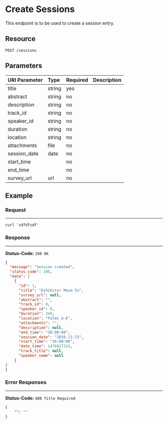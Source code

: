 # Create Sessions

This endpoint is to be used to create a session entry.

## Resource

```
POST /sessions
```

## Parameters

URI Parameter | Type   | Required | Description
:------------ | :----- | :------- | :----------
title         | string | yes      |
abstract      | string | no       |
description   | string | no       |
track_id      | string | no       |
speaker_id    | string | no       |
duration      | string | no       |
location      | string | no       |
attachments   | file   | no       |
session_date  | date   | no       |
start_time    |        | no       |
end_time      |        | no       |
survey_url    | url    | no

## Example

### Request

--------------------------------------------------------------------------------

```curl
curl 'sdfdfsdf'
```

### Response

--------------------------------------------------------------------------------

**Status-Code:** `200 OK`

```json
{
  "message": "Session created",
  "status_code": 200,
  "data": [
    {
      "id": 1,
      "title": "Exhibitor Move-In",
      "survey_url": null,
      "abstract": "",
      "track_id": 0,
      "speaker_id": 0,
      "duration": 240,
      "location": "Palms A-E",
      "attachments": "",
      "description": null,
      "end_time": "20:00:00",
      "session_date": "2016-11-13",
      "start_time": "16:00:00",
      "date_time": 1476827316,
      "track_title": null,
      "speaker_name": null
    }
]
}
```

### Error Responses

--------------------------------------------------------------------------------

**Status-Code:** `400 Title Required`

```json
{
    "": ""
}
```
